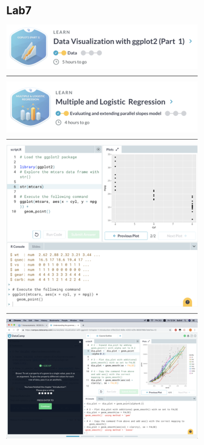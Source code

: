 # Lab7


![alttext](finish.png)

------------------

![alttext](finish2.png)

------------------

![alttext](library.png)


-------------------


![alttext](dia_plot.png)
